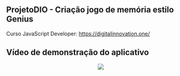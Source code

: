 ## ProjetoDIO - Criação jogo de memória estilo Genius
Curso JavaScript Developer: https://digitalinnovation.one/

## Vídeo de demonstração do aplicativo

<p align="center">
   <img src="https://github.com/camila-github/projeto-javascript-dio-jogo-genius/blob/main/docs/video-.gif"/>
</p>
